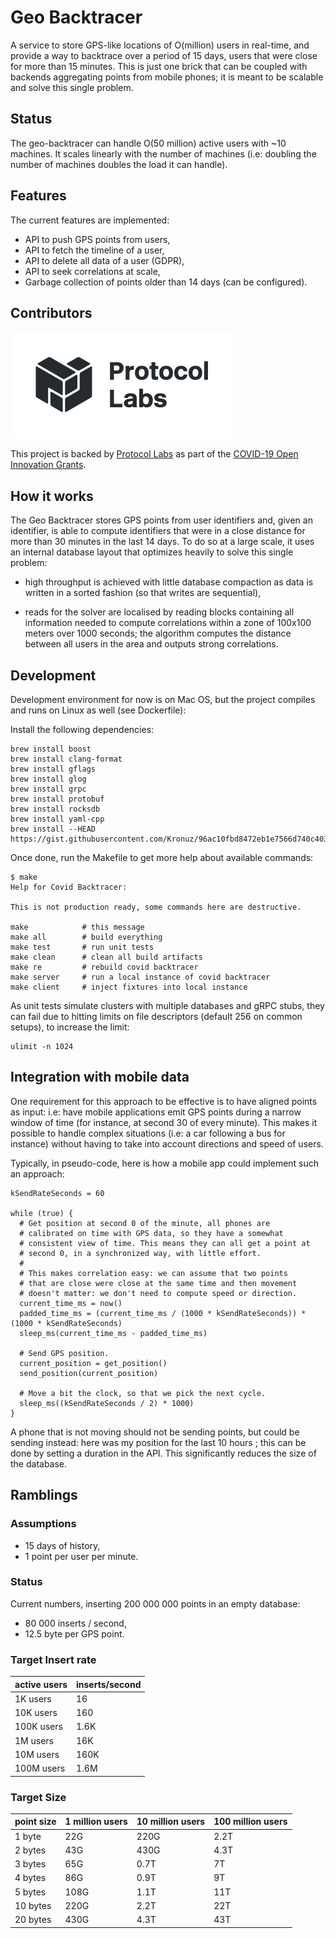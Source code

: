 # Geo Backtracer

A service to store GPS-like locations of O(million) users in
real-time, and provide a way to backtrace over a period of 15 days,
users that were close for more than 15 minutes. This is just one brick
that can be coupled with backends aggregating points from mobile
phones; it is meant to be scalable and solve this single problem.

## Status

The geo-backtracer can handle O(50 million) active users with ~10
machines. It scales linearly with the number of machines (i.e:
doubling the number of machines doubles the load it can handle).

## Features

The current features are implemented:

- API to push GPS points from users,
- API to fetch the timeline of a user,
- API to delete all data of a user (GDPR),
- API to seek correlations at scale,
- Garbage collection of points older than 14 days (can be configured).

## Contributors

![Protocol Labs](https://github.com/aimxhaisse/geo-backtracer/raw/master/assets/protocol-labs.png "Protocol Labs Logo")

This project is backed by [Protocol Labs](https://protocol.ai) as part
of the [COVID-19 Open Innovation Grants](https://research.protocol.ai/posts/202003-covid-grants/).

## How it works

The Geo Backtracer stores GPS points from user identifiers and, given
an identifier, is able to compute identifiers that were in a close
distance for more than 30 minutes in the last 14 days. To do so at a
large scale, it uses an internal database layout that optimizes
heavily to solve this single problem:

- high throughput is achieved with little database compaction as data
is written in a sorted fashion (so that writes are sequential),

- reads for the solver are localised by reading blocks containing all
information needed to compute correlations within a zone of 100x100
meters over 1000 seconds; the algorithm computes the distance between
all users in the area and outputs strong correlations.

## Development

Development environment for now is on Mac OS, but the project compiles
and runs on Linux as well (see Dockerfile):

Install the following dependencies:

    brew install boost
    brew install clang-format
    brew install gflags
    brew install glog
    brew install grpc
    brew install protobuf
    brew install rocksdb
    brew install yaml-cpp
    brew install --HEAD https://gist.githubusercontent.com/Kronuz/96ac10fbd8472eb1e7566d740c4034f8/raw/gtest.rb

Once done, run the Makefile to get more help about available commands:

    $ make
    Help for Covid Backtracer:

    This is not production ready, some commands here are destructive.

    make            # this message
    make all        # build everything
    make test       # run unit tests
    make clean      # clean all build artifacts
    make re         # rebuild covid backtracer
    make server     # run a local instance of covid backtracer
    make client     # inject fixtures into local instance

As unit tests simulate clusters with multiple databases and gRPC
stubs, they can fail due to hitting limits on file descriptors
(default 256 on common setups), to increase the limit:

    ulimit -n 1024

## Integration with mobile data

One requirement for this approach to be effective is to have aligned
points as input: i.e: have mobile applications emit GPS points during
a narrow window of time (for instance, at second 30 of every minute).
This makes it possible to handle complex situations (i.e: a car
following a bus for instance) without having to take into account
directions and speed of users.

Typically, in pseudo-code, here is how a mobile app could implement
such an approach:

    kSendRateSeconds = 60

    while (true) {
	  # Get position at second 0 of the minute, all phones are
	  # calibrated on time with GPS data, so they have a somewhat
	  # consistent view of time. This means they can all get a point at
	  # second 0, in a synchronized way, with little effort.
	  #
	  # This makes correlation easy: we can assume that two points
	  # that are close were close at the same time and then movement
	  # doesn't matter: we don't need to compute speed or direction.
	  current_time_ms = now()
	  padded_time_ms = (current_time_ms / (1000 * kSendRateSeconds)) * (1000 * kSendRateSeconds)
	  sleep_ms(current_time_ms - padded_time_ms)

	  # Send GPS position.
	  current_position = get_position()
	  send_position(current_position)

	  # Move a bit the clock, so that we pick the next cycle.
	  sleep_ms((kSendRateSeconds / 2) * 1000)
    }

A phone that is not moving should not be sending points, but could be
sending instead: here was my position for the last 10 hours ; this can
be done by setting a duration in the API. This significantly reduces
the size of the database.

## Ramblings

### Assumptions

   - 15 days of history,
   - 1 point per user per minute.

### Status

Current numbers, inserting 200 000 000 points in an empty database:

   - 80 000 inserts / second,
   - 12.5 byte per GPS point.

### Target Insert rate

| active users | inserts/second |
|--------------|----------------|
| 1K users     | 16             |
| 10K users    | 160            |
| 100K users   | 1.6K           |
| 1M users     | 16K            |
| 10M users    | 160K           |
| 100M users   | 1.6M           |

### Target Size

| point size | 1 million users | 10 million users | 100 million users |
|------------|-----------------|------------------|-------------------|
| 1 byte     | 22G             | 220G             | 2.2T              |
| 2 bytes    | 43G             | 430G             | 4.3T              |
| 3 bytes    | 65G             | 0.7T             | 7T                |
| 4 bytes    | 86G             | 0.9T             | 9T                |
| 5 bytes    | 108G            | 1.1T             | 11T               |
| 10 bytes   | 220G            | 2.2T             | 22T               |
| 20 bytes   | 430G            | 4.3T             | 43T               |
